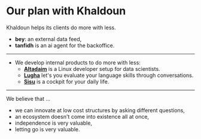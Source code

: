 # Our plan with Khaldoun

Khaldoun helps its clients do more with less.

- **bey**: an external data feed,
- **tanfidh** is an ai agent for the backoffice.

----

- We develop internal products to do more with less:
  - [**Altadaim**](https://github.com/khaldoun-xyz/altadim) is a Linux
    developer setup for data scientists.
  - [**Lugha**](https://lugha.xyz) let's you evaluate your language
    skills through conversations.
  - [**Sisu**](https://sisu.cx) is a cockpit for your daily life.

----

We believe that ...

- we can innovate at low cost structures by asking different questions,
- an ecosystem doesn't come into existence all at once,
- independence is very valuable,
- letting go is very valuable.
